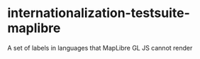 # internationalization-testsuite-maplibre
A set of labels in languages that MapLibre GL JS cannot render
